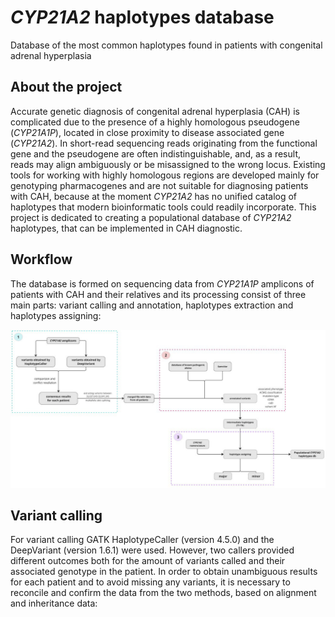# *CYP21A2* haplotypes database
Database of the most common haplotypes found in patients with congenital adrenal hyperplasia 

## About the project

Accurate genetic diagnosis of congenital adrenal hyperplasia (CAH) is complicated due to the presence of a highly homologous pseudogene (*CYP21A1P*), located in close proximity to disease associated gene (*CYP21A2*). In short-read sequencing reads originating from the functional gene and the pseudogene are often indistinguishable, and, as a result, reads may align ambiguously or be misassigned to the wrong locus. Existing tools for working with highly homologous regions are developed mainly for genotyping pharmacogenes and are not suitable for diagnosing patients with CAH, because at the moment *CYP21A2* has no unified catalog of haplotypes that modern bioinformatic tools could readily incorporate. This project is dedicated to creating a populational database of *CYP21A2* haplotypes, that can be implemented in CAH diagnostic. 

## Workflow 

The database is formed on sequencing data from *CYP21A1P* amplicons of patients with CAH and their relatives and its processing consist of three main parts: variant calling and annotation, haplotypes extraction and haplotypes assigning:

![Workflow](visuals/workflow.jpg)

## Variant calling 

For variant calling GATK HaplotypeCaller (version 4.5.0) and the DeepVariant (version 1.6.1) were used. However, two callers provided different outcomes both for the amount of variants called and their associated genotype in the patient. In order to obtain unambiguous results for each patient and to avoid missing any variants, it is necessary to reconcile and confirm the data from the two methods, based on alignment and inheritance data:



